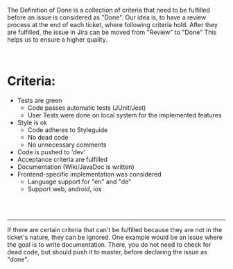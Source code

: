 The Definition of Done is a collection of criteria that need to be fulfilled before an issue is considered as "Done".
Our idea is, to have a review process at the end of each ticket, where following criteria hold.
After they are fulfilled, the issue in Jira can be moved from "Review" to "Done"
This helps us to ensure a higher quality.

<br>

# Criteria:

- Tests are green
  - Code passes automatic tests (JUnit/Jest)
  - User Tests were done on local system for the implemented features
- Style is ok
  - Code adheres to Styleguide
  - No dead code
  - No unnecessary comments
- Code is pushed to 'dev'
- Acceptance criteria are fulfilled
- Documentation (Wiki/JavaDoc is written)
- Frontend-specific implementation was considered
  - Language support for "en" and "de"
  - Support web, android, ios

<br>
<br>

---

If there are certain criteria that can't be fulfilled because they are not in the ticket's nature, they can be ignored.
One example would be an issue where the goal is to write documentation. There, you do not need to check for dead code, but should push it to master, before declaring the issue as "done".
